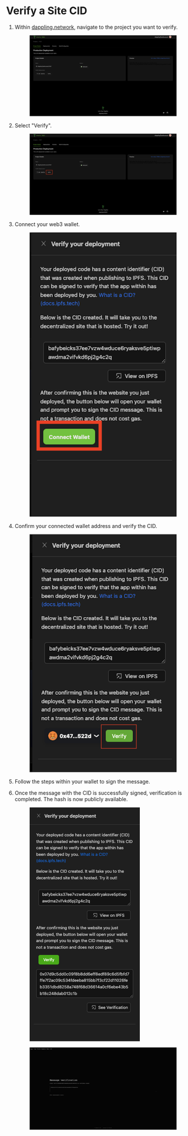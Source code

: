 # Verify a Site CID

1.  Within [dappling.network](https://dappling.network), navigate to the project you want to verify.&#x20;

    <figure><img src="../.gitbook/assets/Screenshot 2023-06-07 at 6.43.39 PM (3).png" alt=""><figcaption></figcaption></figure>
2.  Select "Verify".&#x20;

    <figure><img src="../.gitbook/assets/Screenshot 2023-06-07 at 6.43.39 PM.png" alt=""><figcaption></figcaption></figure>


3.  Connect your web3 wallet.&#x20;

    <figure><img src="../.gitbook/assets/Screenshot 2023-06-08 at 1.18.27 PM.png" alt=""><figcaption></figcaption></figure>


4.  Confirm your connected wallet address and verify the CID.&#x20;

    <figure><img src="../.gitbook/assets/image (2).png" alt=""><figcaption></figcaption></figure>


5. Follow the steps within your wallet to sign the message.
6.  Once the message with the CID is successfully signed, verification is completed. The hash is now publicly available.&#x20;

    <figure><img src="../.gitbook/assets/image (9).png" alt=""><figcaption></figcaption></figure>



    <figure><img src="../.gitbook/assets/Screenshot 2023-06-08 at 1.16.24 PM.png" alt=""><figcaption></figcaption></figure>
